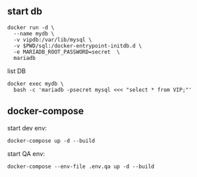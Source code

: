 

## start db

```
docker run -d \
  --name mydb \
  -v vipdb:/var/lib/mysql \
  -v $PWD/sql:/docker-entrypoint-initdb.d \
  -e MARIADB_ROOT_PASSWORD=secret  \
  mariadb

```

list DB

```
docker exec mydb \
  bash -c 'mariadb -psecret mysql <<< "select * from VIP;"'
```

## docker-compose

start dev env:
```
docker-compose up -d --build
```

start QA env:
```
docker-compose --env-file .env.qa up -d --build
```